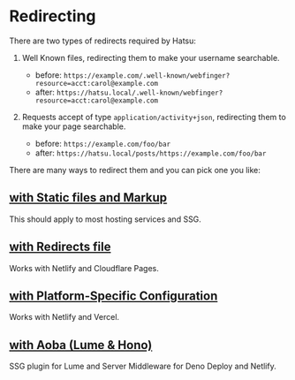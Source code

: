 # Redirecting

There are two types of redirects required by Hatsu:

1. Well Known files, redirecting them to make your username searchable.

    - before: `https://example.com/.well-known/webfinger?resource=acct:carol@example.com`
    - after: `https://hatsu.local/.well-known/webfinger?resource=acct:carol@example.com`

2. Requests accept of type `application/activity+json`, redirecting them to make your page searchable.
    - before: `https://example.com/foo/bar`
    - after: `https://hatsu.local/posts/https://example.com/foo/bar`

There are many ways to redirect them and you can pick one you like:

## [with Static files and Markup](./redirecting-with-static-files-and-markup.md)

This should apply to most hosting services and SSG.

## [with Redirects file](./redirecting-with-redirects-file.md)

Works with Netlify and Cloudflare Pages.

## [with Platform-Specific Configuration](./redirecting-with-platform-specific-config.md)

Works with Netlify and Vercel.

## [with Aoba (Lume & Hono)](./redirecting-with-aoba.md)

SSG plugin for Lume and Server Middleware for Deno Deploy and Netlify.

